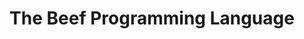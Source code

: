 ---
codehost: https://github.com/beefytech/Beef
logohandle: beeflang
sort: beeflang
title: The Beef Programming Language
website: https://www.beeflang.org/
---
